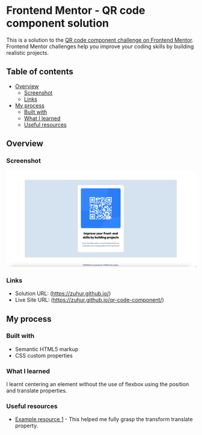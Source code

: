 # Frontend Mentor - QR code component solution

This is a solution to the [QR code component challenge on Frontend Mentor](https://www.frontendmentor.io/challenges/qr-code-component-iux_sIO_H). Frontend Mentor challenges help you improve your coding skills by building realistic projects. 

## Table of contents

- [Overview](#overview)
  - [Screenshot](#screenshot)
  - [Links](#links)
- [My process](#my-process)
  - [Built with](#built-with)
  - [What I learned](#what-i-learned)
  - [Useful resources](#useful-resources)

## Overview

### Screenshot

![](./screenshot-desktop.png)

### Links

- Solution URL: (https://zuhur.github.io/)
- Live Site URL: (https://zuhur.github.io/qr-code-component/)

## My process

### Built with

- Semantic HTML5 markup
- CSS custom properties

### What I learned

I learnt centering an element without the use of flexbox using the position and translate properties.


### Useful resources

- [Example resource 1](https://www.youtube.com/watch?v=rzD-cPhq02E&t=13s&ab_channel=WebDevSimplified) - This helped me fully grasp the transform translate property.
